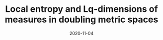 ---
title: "Local entropy and Lq-dimensions of measures in doubling metric spaces"
collection: undergrad
permalink: /publication/entropy-and-Lq-dimensions
excerpt: 'This paper is my undergraduate research project on local versions of entropy and Lq-dimensions.'
date: 2020-11-04
venue: 'The PUMP Journal of Undergraduate Research'
citation: 'Anttila, R. (2020). <i>Local Entropy and Lq-Dimensions of Measures in Doubling Metric Spaces. The PUMP Journal of Undergraduate Research</i>, 3, 226-243.'
authors: 'R. Anttila'
paperlink: 'https://journals.calstate.edu/pump/article/view/2434'
---